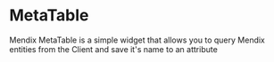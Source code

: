 # MetaTable
Mendix MetaTable is a simple widget that allows you to query Mendix entities from the Client and save it's name to an attribute
